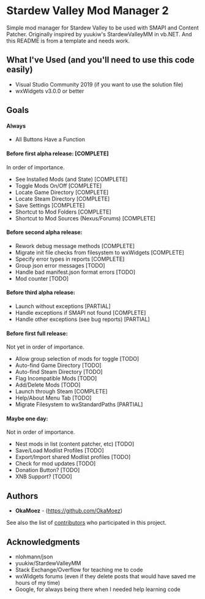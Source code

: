 # Stardew Valley Mod Manager 2

Simple mod manager for Stardew Valley to be used with SMAPI and Content Patcher.  Originally inspired by yuukiw's StardewValleyMM in vb.NET.  And this README is from a template and needs work.

## What I've Used (and you'll need to use this code easily)
* Visual Studio Community 2019 (if you want to use the solution file)
* wxWidgets v3.0.0 or better

## Goals
#### Always
* All Buttons Have a Function

#### Before first alpha release: [COMPLETE]
In order of importance.
* See Installed Mods (and State) [COMPLETE]
* Toggle Mods On/Off [COMPLETE]
* Locate Game Directory [COMPLETE]
* Locate Steam Directory [COMPLETE]
* Save Settings [COMPLETE]
* Shortcut to Mod Folders [COMPLETE]
* Shortcut to Mod Sources (Nexus/Forums) [COMPLETE]

#### Before second alpha release:
* Rework debug message methods [COMPLETE]
* Migrate init file checks from filesystem to wxWidgets [COMPLETE]
* Specify error types in reports [COMPLETE]
* Group json error messages [TODO]
* Handle bad manifest.json format errors [TODO]
* Mod counter [TODO]

#### Before third alpha release:
* Launch without exceptions [PARTIAL]
* Handle exceptions if SMAPI not found [COMPLETE]
* Handle other exceptions (see bug reports) [PARTIAL]

#### Before first full release:
Not yet in order of importance.
* Allow group selection of mods for toggle [TODO]
* Auto-find Game Directory [TODO]
* Auto-find Steam Directory [TODO]
* Flag Incompatible Mods [TODO]
* Add/Delete Mods [TODO]
* Launch through Steam [COMPLETE]
* Help/About Menu Tab [TODO]
* Migrate Filesystem to wxStandardPaths [PARTIAL]

#### Maybe one day:
Not in order of importance.
* Nest mods in list (content patcher, etc) [TODO]
* Save/Load Modlist Profiles [TODO]
* Export/Import shared Modlist profiles [TODO]
* Check for mod updates [TODO]
* Donation Button? [TODO]
* XNB Support? [TODO]

## Authors
* **OkaMoez** - (https://github.com/OkaMoez)

See also the list of [contributors](https://github.com/OkaMoez/SDVMM2/contributors) who participated in this project.

## Acknowledgments
* nlohmann/json
* yuukiw/StardewValleyMM
* Stack Exchange/Overflow for teaching me to code
* wxWidgets forums (even if they delete posts that would have saved me hours of my time)
* Google, for always being there when I needed help learning code
